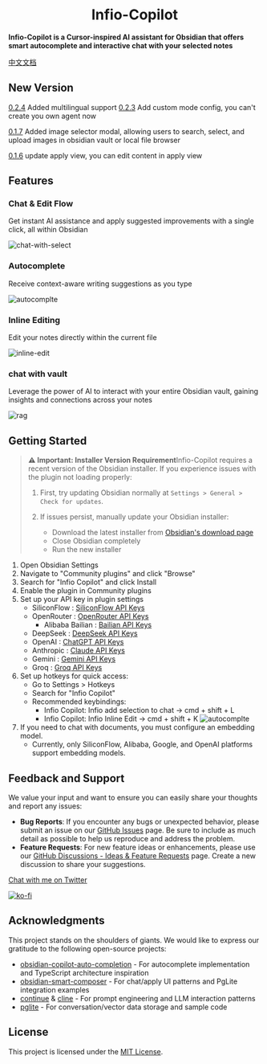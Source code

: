 <h1 align="center">Infio-Copilot</h1>

**Infio-Copilot is a Cursor-inspired AI assistant for Obsidian that offers smart autocomplete and interactive chat with your selected notes**

[中文文档](README_zh-CN.md)

## New Version
[0.2.4](https://github.com/infiolab/infio-copilot/releases/tag/0.2.4) Added multilingual support
[0.2.3](https://github.com/infiolab/infio-copilot/releases/tag/0.2.3) Add custom mode config, you can't create you own agent now

[0.1.7](https://github.com/infiolab/infio-copilot/releases/tag/0.1.7) Added image selector modal, allowing users to search, select, and upload images in obsidian vault or local file browser

[0.1.6](https://github.com/infiolab/infio-copilot/releases/tag/0.1.6) update apply view, you can edit content in apply view

## Features

### Chat & Edit Flow

Get instant AI assistance and apply suggested improvements with a single click, all within Obsidian

![chat-with-select](asserts/chat-with-select.gif)


### Autocomplete

Receive context-aware writing suggestions as you type

![autocomplte](asserts/autocomplete.gif)


### Inline Editing

Edit your notes directly within the current file

![inline-edit](asserts/edit-inline.gif)


### chat with vault

Leverage the power of AI to interact with your entire Obsidian vault, gaining insights and connections across your notes

![rag](asserts/rag.gif)

## Getting Started
> **⚠️ Important: Installer Version Requirement**Infio-Copilot requires a recent version of the Obsidian installer. If you experience issues with the plugin not loading properly:
>
> 1. First, try updating Obsidian normally at `Settings > General > Check for updates`.
> 2. If issues persist, manually update your Obsidian installer:
>
>    - Download the latest installer from [Obsidian&#39;s download page](https://obsidian.md/download)
>    - Close Obsidian completely
>    - Run the new installer

1. Open Obsidian Settings
2. Navigate to "Community plugins" and click "Browse"
3. Search for "Infio Copilot" and click Install
4. Enable the plugin in Community plugins
5. Set up your API key in plugin settings
   - SiliconFlow : [SiliconFlow API Keys](https://cloud.siliconflow.cn/account/ak)
   - OpenRouter : [OpenRouter API Keys](https://openrouter.ai/settings/keys)
	 - Alibaba Bailian : [Bailian API Keys](https://help.aliyun.com/zh/dashscope/developer-reference/activate-dashscope-and-create-an-api-key)
   - DeepSeek : [DeepSeek API Keys](https://platform.deepseek.com/api_keys/)
   - OpenAI : [ChatGPT API Keys](https://platform.openai.com/api-keys)
   - Anthropic : [Claude API Keys](https://console.anthropic.com/settings/keys)
   - Gemini : [Gemini API Keys](https://aistudio.google.com/apikey)
   - Groq : [Groq API Keys](https://console.groq.com/keys)
6. Set up hotkeys for quick access:
   - Go to Settings > Hotkeys
   - Search for "Infio Copilot"
   - Recommended keybindings:
     * Infio Copilot: Infio add selection to chat -> cmd + shift + L
     * Infio Copilot: Infio Inline Edit -> cmd + shift + K
![autocomplte](asserts/doc-set-hotkey.png)
7. If you need to chat with documents, you must configure an embedding model.
   - Currently, only SiliconFlow, Alibaba, Google, and OpenAI platforms support embedding models.

## Feedback and Support
We value your input and want to ensure you can easily share your thoughts and report any issues:

- **Bug Reports**: If you encounter any bugs or unexpected behavior, please submit an issue on our [GitHub Issues](https://github.com/infiolab/infio-copilot/issues) page. Be sure to include as much detail as possible to help us reproduce and address the problem.
- **Feature Requests**: For new feature ideas or enhancements, please use our [GitHub Discussions - Ideas & Feature Requests](https://github.com/infiolab/infio-copilot/discussions/categories/ideas) page. Create a new discussion to share your suggestions.

[Chat with me on Twitter](https://x.com/buyiyouxi)

[![ko-fi](https://ko-fi.com/img/githubbutton_sm.svg)](https://ko-fi.com/felixduan)

## Acknowledgments

This project stands on the shoulders of giants. We would like to express our gratitude to the following open-source projects:

- [obsidian-copilot-auto-completion](https://github.com/j0rd1smit/obsidian-copilot-auto-completion) - For autocomplete implementation and TypeScript architecture inspiration
- [obsidian-smart-composer](https://github.com/glowingjade/obsidian-smart-composer) - For chat/apply UI patterns and PgLite integration examples
- [continue](https://github.com/continuedev/continue) & [cline](https://github.com/cline/cline) - For prompt engineering and LLM interaction patterns
- [pglite](https://github.com/electric-sql/pglite) - For conversation/vector data storage and sample code

## License

This project is licensed under the [MIT License](LICENSE).
